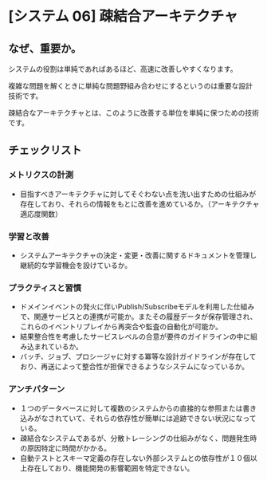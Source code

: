 
# [システム 06] 疎結合アーキテクチャ 

## なぜ、重要か。
システムの役割は単純であればあるほど、高速に改善しやすくなります。

複雑な問題を解くときに単純な問題野組み合わせにするというのは重要な設計技術です。

疎結合なアーキテクチャとは、このように改善する単位を単純に保つための技術です。

## チェックリスト 

### メトリクスの計測
+ 目指すべきアーキテクチャに対してそぐわない点を洗い出すための仕組みが存在しており、それらの情報をもとに改善を進めているか。（アーキテクチャ適応度関数）

### 学習と改善
+ システムアーキテクチャの決定・変更・改善に関するドキュメントを管理し継続的な学習機会を設けているか。

### プラクティスと習慣
+ ドメインイベントの発火に伴いPublish/Subscribeモデルを利用した仕組みで、関連サービスとの連携が可能か。またその履歴データが保存管理され、これらのイベントリプレイから再突合や監査の自動化が可能か。
+ 結果整合性を考慮したサービスレベルの合意が要件のガイドラインの中に組み込まれているか。
+ バッチ、ジョブ、プロシージャに対する冪等な設計ガイドラインが存在しており、再送によって整合性が担保できるようなシステムになっているか。

### アンチパターン
+ １つのデータベースに対して複数のシステムからの直接的な参照または書き込みがなされていて、それらの依存性が簡単には追跡できない状況になっている。
+ 疎結合なシステムであるが、分散トレーシングの仕組みがなく、問題発生時の原因特定に時間がかかる。
+ 自動テストとスキーマ定義の存在しない外部システムとの依存性が１０個以上存在しており、機能開発の影響範囲を特定できない。
            